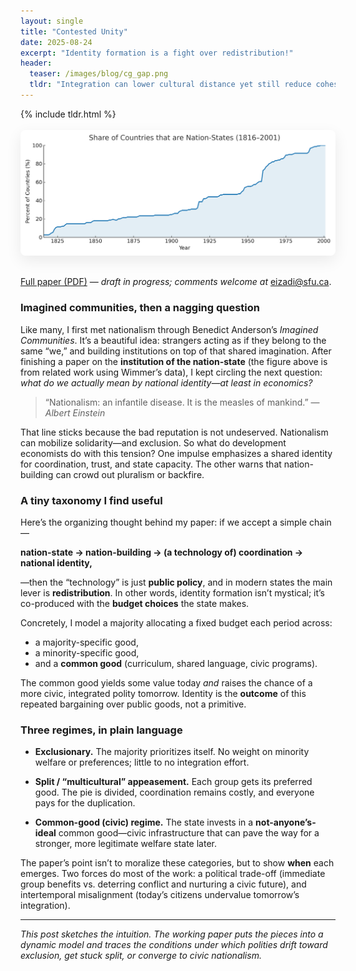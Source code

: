 ```yaml
---
layout: single
title: "Contested Unity"
date: 2025-08-24
excerpt: "Identity formation is a fight over redistribution!"
header:
  teaser: /images/blog/cg_gap.png   
  tldr: "Integration can lower cultural distance yet still reduce cohesion if the majority shifts spending toward identity-reinforcing goods."
---
```


{% include tldr.html %}

<p align="center">
  <img src="/images/blog/ns_share.png" alt="Contested Unity — intuition graphic"
       style="max-width:100%; border-radius:.5rem; box-shadow:0 8px 24px rgba(0,0,0,.08); margin:.2rem 0 1rem;" />
</p>

[Full paper (PDF)](/files/papers/contested_unity.pdf) — *draft in progress; comments welcome at* [eizadi@sfu.ca](mailto:eizadi@sfu.ca).

### Imagined communities, then a nagging question

Like many, I first met nationalism through Benedict Anderson’s *Imagined Communities*. It’s a beautiful idea: strangers acting as if they belong to the same “we,” and building institutions on top of that shared imagination. After finishing a paper on the **institution of the nation-state** (the figure above is from related work using Wimmer’s data), I kept circling the next question: *what do we actually mean by national identity—at least in economics?*

> “Nationalism: an infantile disease. It is the measles of mankind.” — *Albert Einstein*

That line sticks because the bad reputation is not undeserved. Nationalism can mobilize solidarity—and exclusion. So what do development economists do with this tension? One impulse emphasizes a shared identity for coordination, trust, and state capacity. The other warns that nation-building can crowd out pluralism or backfire.

### A tiny taxonomy I find useful

Here’s the organizing thought behind my paper: if we accept a simple chain—

**nation-state → nation-building → (a technology of) coordination → national identity,**

—then the “technology” is just **public policy**, and in modern states the main lever is **redistribution**. In other words, identity formation isn’t mystical; it’s co-produced with the **budget choices** the state makes.

Concretely, I model a majority allocating a fixed budget each period across:
- a majority-specific good,
- a minority-specific good,
- and a **common good** (curriculum, shared language, civic programs).

The common good yields some value today *and* raises the chance of a more civic, integrated polity tomorrow. Identity is the **outcome** of this repeated bargaining over public goods, not a primitive.

### Three regimes, in plain language

- **Exclusionary.** The majority prioritizes itself. No weight on minority welfare or preferences; little to no integration effort.

- **Split / “multicultural” appeasement.** Each group gets its preferred good. The pie is divided, coordination remains costly, and everyone pays for the duplication.

- **Common-good (civic) regime.** The state invests in a **not-anyone’s-ideal** common good—civic infrastructure that can pave the way for a stronger, more legitimate welfare state later.

The paper’s point isn’t to moralize these categories, but to show **when** each emerges. Two forces do most of the work: a political trade-off (immediate group benefits vs. deterring conflict and nurturing a civic future), and intertemporal misalignment (today’s citizens undervalue tomorrow’s integration).

---

*This post sketches the intuition. The working paper puts the pieces into a dynamic model and traces the conditions under which polities drift toward exclusion, get stuck split, or converge to civic nationalism.*